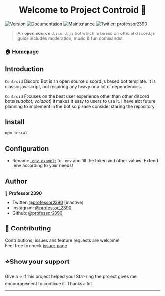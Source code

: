 <h1 align="center">Welcome to Project Controid 👋</h1>
<p>
  <img alt="Version" src="https://img.shields.io/badge/version-v1.0-blue.svg?cacheSeconds=2592000" />
  <a href="https://github.com/professor-2390/controid-bot#readme" target="_blank">
    <img alt="Documentation" src="https://img.shields.io/badge/documentation-yes-brightgreen.svg" />
  </a>
  <a href="https://github.com/professor-2390/controid-bot/graphs/commit-activity" target="_blank">
    <img alt="Maintenance" src="https://img.shields.io/badge/Maintained%3F-yes-green.svg" />
  </a>
  <a href="https://twitter.com/professor2390" target="_blank"></a>
    <img alt="Twitter: professor2390" src="https://img.shields.io/twitter/follow/professor2390?color=white&logo=twitter&style=plastic" />
  </a>
</p>

> An **open source** `discord.js` bot which is based on official discord.js guide includes moderation, music & fun commands!

### 🏠 [Homepage](https://github.com/professor-2390/controid-bot#readme)

## Introduction

`Controid` Discord Bot is an open source discord.js based bot template. It is classic javascript, not requiring any heavy or a lot of dependencies.

`Controid` Focuses on the best user experience other than other discord bots(_sudobot, voidbot_) it makes it easy to users to use it. I have alot future planning to implement in the bot so please consider staring the repository.

## Install

```sh
npm install
```

## Configuration

- Rename [`.env.example`](https://github.com/professor-2390/controid-bot/blob/master/.env.example) to `.env` and fill the token and other values. Extend .env according to your needs!

## Author

👤 **Professor 2390**

- Twitter: [@professor2390](https://twitter.com/namanvrati) [inactive]
- Instagram: [@professor_2390](https://www.instagram.com/professor_2390/)
- Github: [@professor2390](https://github.com/professor2390)

## 🤝 Contributing

Contributions, issues and feature requests are welcome!<br />Feel free to check [issues page](https://github.com/professor-2390/controid-bot/issues)

## ⭐Show your support

Give a ⭐️ if this project helped you! Star-ring the project gives me encouragement to continue it.
Thanks a lot.

---